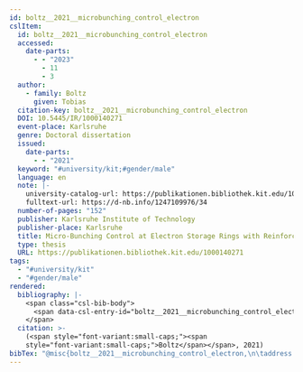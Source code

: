 ```yaml
---
id: boltz__2021__microbunching_control_electron
cslItem:
  id: boltz__2021__microbunching_control_electron
  accessed:
    date-parts:
      - - "2023"
        - 11
        - 3
  author:
    - family: Boltz
      given: Tobias
  citation-key: boltz__2021__microbunching_control_electron
  DOI: 10.5445/IR/1000140271
  event-place: Karlsruhe
  genre: Doctoral dissertation
  issued:
    date-parts:
      - - "2021"
  keyword: "#university/kit;#gender/male"
  language: en
  note: |-
    university-catalog-url: https://publikationen.bibliothek.kit.edu/1000140271
    fulltext-url: https://d-nb.info/1247109976/34
  number-of-pages: "152"
  publisher: Karlsruhe Institute of Technology
  publisher-place: Karlsruhe
  title: Micro-Bunching Control at Electron Storage Rings with Reinforcement Learning
  type: thesis
  URL: https://publikationen.bibliothek.kit.edu/1000140271
tags:
  - "#university/kit"
  - "#gender/male"
rendered:
  bibliography: |-
    <span class="csl-bib-body">
      <span data-csl-entry-id="boltz__2021__microbunching_control_electron" class="csl-entry"><span class='author-bib'>Boltz</span>. <span class='date-bib'>(2021)</span>. <span class='title'><i><b><span style="font-style:normal;">Micro-Bunching Control at Electron Storage Rings with Reinforcement Learning</span></b></i></span> [Doctoral dissertation, Karlsruhe Institute of Technology]. <span class='URL'><a href='https://doi.org/10.5445/IR/1000140271'>LINK</a></span></span>
    </span>
  citation: >-
    (<span style="font-variant:small-caps;"><span
    style="font-variant:small-caps;">Boltz</span></span>, 2021)
bibTex: "@misc{boltz__2021__microbunching_control_electron,\n\taddress = {Karlsruhe},\n\tauthor = {Boltz, Tobias},\n\tdoi = {10.5445/IR/1000140271},\n\tyear = {2021},\n\tnote = {university-catalog-url: https://publikationen.bibliothek.kit.edu/1000140271\nfulltext-url: https://d-nb.info/1247109976/34},\n\tschool = {Karlsruhe Institute of Technology},\n\ttitle = {Micro-{Bunching} {Control} at {Electron} {Storage} {Rings} with {Reinforcement} {Learning}},\n\ttype = {Doctoral dissertation},\n\turl = {https://publikationen.bibliothek.kit.edu/1000140271},\n}\n\n"
---
```

